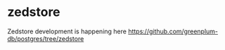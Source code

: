 # zedstore
Zedstore development is happening here https://github.com/greenplum-db/postgres/tree/zedstore
